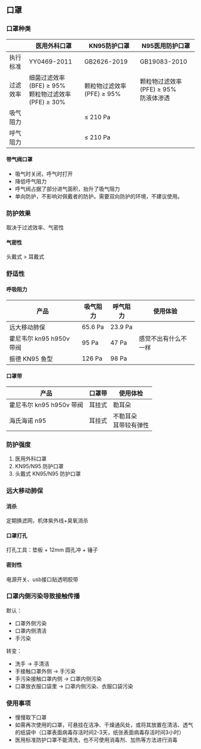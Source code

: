 ## 口罩

### 口罩种类

| | 医用外科口罩 | KN95防护口罩 | N95医用防护口罩 |
| --- | --- | --- | --- |
| 执行标准 | YY0469-2011 | GB2626-2019 | GB19083-2010 |
| 过滤效率 | 细菌过滤效率(BFE) ≥ 95%<br>颗粒物过滤效率(PFE) ≥ 30% | 颗粒物过滤效率(PFE) ≥ 95% | 颗粒物过滤效率(PFE) ≥ 95%<br>防液体渗透 |
| 吸气阻力 | | ≤ 210 Pa | |
| 呼气阻力 | | ≤ 210 Pa | |

#### 带气阀口罩

- 吸气时关闭，呼气时打开
- 降低呼气阻力
- 呼气阀占据了部分进气面积，抬升了吸气阻力
- 单向防护，不影响对佩戴者的防护。需要双向防护的环境，不建议使用。

### 防护效果

取决于过滤效率、气密性

#### 气密性

头戴式 > 耳戴式

### 舒适性

#### 呼吸阻力

| 产品 | 吸气阻力 | 呼气阻力 | 使用体验 |
| --- | --- | --- | --- |
| 远大移动肺保 | 65.6 Pa | 23.9 Pa | |
| 霍尼韦尔 kn95 h950v 带阀 | 95 Pa | 47 Pa | 感觉不出有什么不一样 |
| 振德 KN95 鱼型 | 126 Pa | 98 Pa | |

#### 口罩带

| 产品 | 口罩带 | 使用体检 | 
| --- | --- | --- |
| 霍尼韦尔 kn95 h950v 带阀 | 耳挂式 | 勒耳朵 |
| 海氏海诺 n95 | 耳挂式 | 不勒耳朵<br>耳带较有弹性 |

### 防护强度

1. 医用外科口罩
2. KN95/N95 防护口罩
3. 头戴式 KN95/N95 防护口罩

### 远大移动肺保

#### 消杀

定期换滤网，机体紫外线+臭氧消杀

#### 口罩打孔

打孔工具：垫板 + 12mm 圆孔冲 + 锤子

#### 密封性

电源开关、usb接口贴透明胶带

### 口罩内侧污染导致接触传播

默认：

- 口罩外侧污染
- 口罩内侧清洁
- 手污染

转变：

- 洗手 → 手清洁
- 手接触口罩外侧 → 手污染
- 手污染接触口罩内侧 → 口罩内侧污染
- 口罩放衣服口袋里 → 口罩内侧污染、衣服口袋污染

### 使用事项

- 慢慢取下口罩
- 如需再次使用的口罩，可悬挂在洁净、干燥通风处，或将其放置在清洁、透气的纸袋中（口罩表面病毒存活时间2-3天，纸张表面病毒存活时间3小时）
- 医用标准防护口罩不能清洗，也不可使用消毒剂、加热等方法进行消毒
